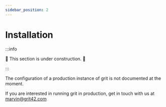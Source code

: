 ```yaml
---
sidebar_position: 2
---
```


# Installation

:::info

🚧 This section is under construction. 🚧

:::

The configuration of a production instance of grit is not documented at the moment.

If you are interested in running grit in production, get in touch with us at [marvin@grit42.com](mailto:marvin@grit42.com)
